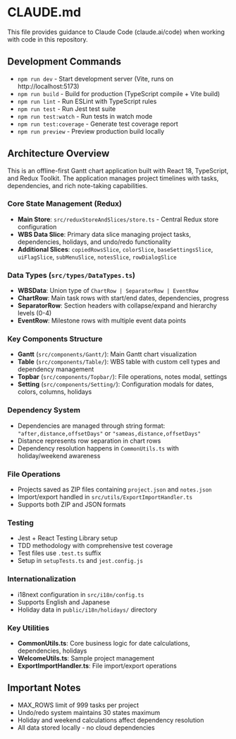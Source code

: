 # CLAUDE.md

This file provides guidance to Claude Code (claude.ai/code) when working with code in this repository.

## Development Commands

- `npm run dev` - Start development server (Vite, runs on http://localhost:5173)
- `npm run build` - Build for production (TypeScript compile + Vite build)
- `npm run lint` - Run ESLint with TypeScript rules
- `npm run test` - Run Jest test suite
- `npm run test:watch` - Run tests in watch mode
- `npm run test:coverage` - Generate test coverage report
- `npm run preview` - Preview production build locally

## Architecture Overview

This is an offline-first Gantt chart application built with React 18, TypeScript, and Redux Toolkit. The application manages project timelines with tasks, dependencies, and rich note-taking capabilities.

### Core State Management (Redux)
- **Main Store**: `src/reduxStoreAndSlices/store.ts` - Central Redux store configuration
- **WBS Data Slice**: Primary data slice managing project tasks, dependencies, holidays, and undo/redo functionality
- **Additional Slices**: `copiedRowsSlice`, `colorSlice`, `baseSettingsSlice`, `uiFlagSlice`, `subMenuSlice`, `notesSlice`, `rowDialogSlice`

### Data Types (`src/types/DataTypes.ts`)
- **WBSData**: Union type of `ChartRow | SeparatorRow | EventRow`
- **ChartRow**: Main task rows with start/end dates, dependencies, progress
- **SeparatorRow**: Section headers with collapse/expand and hierarchy levels (0-4)
- **EventRow**: Milestone rows with multiple event data points

### Key Components Structure
- **Gantt** (`src/components/Gantt/`): Main Gantt chart visualization
- **Table** (`src/components/Table/`): WBS table with custom cell types and dependency management
- **Topbar** (`src/components/Topbar/`): File operations, notes modal, settings
- **Setting** (`src/components/Setting/`): Configuration modals for dates, colors, columns, holidays

### Dependency System
- Dependencies are managed through string format: `"after,distance,offsetDays"` or `"sameas,distance,offsetDays"`
- Distance represents row separation in chart rows
- Dependency resolution happens in `CommonUtils.ts` with holiday/weekend awareness

### File Operations
- Projects saved as ZIP files containing `project.json` and `notes.json`
- Import/export handled in `src/utils/ExportImportHandler.ts`
- Supports both ZIP and JSON formats

### Testing
- Jest + React Testing Library setup
- TDD methodology with comprehensive test coverage
- Test files use `.test.ts` suffix
- Setup in `setupTests.ts` and `jest.config.js`

### Internationalization
- i18next configuration in `src/i18n/config.ts`
- Supports English and Japanese
- Holiday data in `public/i18n/holidays/` directory

### Key Utilities
- **CommonUtils.ts**: Core business logic for date calculations, dependencies, holidays
- **WelcomeUtils.ts**: Sample project management
- **ExportImportHandler.ts**: File import/export operations

## Important Notes
- MAX_ROWS limit of 999 tasks per project
- Undo/redo system maintains 30 states maximum
- Holiday and weekend calculations affect dependency resolution
- All data stored locally - no cloud dependencies